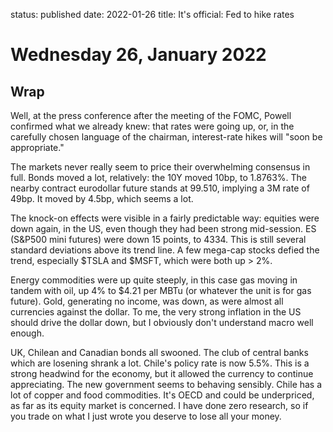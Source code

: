 status: published
date: 2022-01-26
title: It's official: Fed to hike rates

# Wednesday 26, January 2022

## Wrap

Well, at the press conference after the meeting of the FOMC,
Powell confirmed what we already knew: that rates were going up,
or, in the carefully chosen language of the chairman, interest-rate hikes will "soon be appropriate."

The markets never really seem to price their overwhelming consensus in full.
Bonds moved a lot, relatively: the 10Y moved 10bp, to 1.8763%.
The nearby contract eurodollar future stands at 99.510, implying a 3M rate of 49bp.
It moved by 4.5bp, which seems a lot.

The knock-on effects were visible in a fairly predictable way: 
equities were down again, in the US, even though they had been strong mid-session.
ES (S&P500 mini futures) were down 15 points, to 4334. 
This is still several standard deviations above its trend line.
A few mega-cap stocks defied the trend, especially $TSLA and $MSFT, which were both up > 2%.

Energy commodities were up quite steeply, in this case gas moving in tandem with oil, up 4% to $4.21 per 
MBTu (or whatever the unit is for gas future).
Gold, generating no income, was down, as were almost all currencies against the dollar.
To me, the very strong inflation in the US should drive the dollar down, but I obviously don't 
understand macro well enough.


UK, Chilean and Canadian bonds all swooned. 
The club of central banks which are losening shrank a lot.
Chile's policy rate is now 5.5%. This is a strong headwind for the economy, but it allowed the currency to continue appreciating.
The new government seems to behaving sensibly. Chile has a lot of copper and food commodities.
It's OECD and could be underpriced, as far as its equity market is concerned.
I have done zero research, so if you trade on what I just wrote you deserve to lose all your money.








